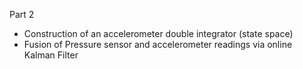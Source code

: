 Part 2

* Construction of an accelerometer double integrator (state space)
* Fusion of Pressure sensor and accelerometer readings via online Kalman Filter
